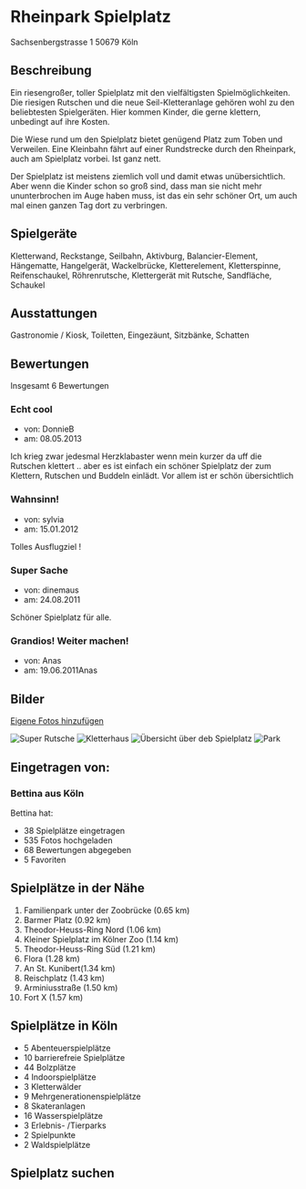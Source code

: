  
# Rheinpark Spielplatz

Sachsenbergstrasse 1
50679 Köln

## Beschreibung
Ein riesengroßer, toller Spielplatz mit den vielfältigsten Spielmöglichkeiten. Die riesigen Rutschen und die neue Seil-Kletteranlage gehören wohl zu den beliebtesten Spielgeräten. Hier kommen Kinder, die gerne klettern, unbedingt auf ihre Kosten. 

Die Wiese rund um den Spielplatz bietet genügend Platz zum Toben und Verweilen. Eine Kleinbahn fährt auf einer Rundstrecke durch den Rheinpark, auch am Spielplatz vorbei. Ist ganz nett. 

Der Spielplatz ist meistens ziemlich voll und damit etwas unübersichtlich. Aber wenn die Kinder schon so groß sind, dass man sie nicht mehr ununterbrochen im Auge haben muss, ist das ein sehr schöner Ort, um auch mal einen ganzen Tag dort zu verbringen.

## Spielgeräte
Kletterwand, Reckstange, Seilbahn, Aktivburg, Balancier-Element, Hängematte, Hangelgerät, Wackelbrücke, Kletterelement, Kletterspinne, Reifenschaukel, Röhrenrutsche, Klettergerät mit Rutsche, Sandfläche, Schaukel

## Ausstattungen
Gastronomie / Kiosk, Toiletten, Eingezäunt, Sitzbänke, Schatten

## Bewertungen
Insgesamt 6 Bewertungen


### Echt cool
- von: DonnieB
- am: 08.05.2013

Ich krieg zwar jedesmal Herzklabaster wenn mein kurzer da uff die Rutschen klettert .. aber es ist einfach ein schöner Spielplatz der zum Klettern, Rutschen und Buddeln einlädt. Vor allem ist er schön übersichtlich

### Wahnsinn!
- von: sylvia
- am: 15.01.2012

Tolles Ausflugziel !

### Super Sache
- von: dinemaus
- am: 24.08.2011

Schöner Spielplatz für alle.

### Grandios! Weiter machen! 
- von: Anas
- am: 19.06.2011Anas

## Bilder

[Eigene Fotos hinzufügen](/add-image.htm)

![Super Rutsche](spielplatz-rheinpark-spielplatz-in-koeln_1269266122775.jpg "Super Rutsche")
![Kletterhaus](spielplatz-rheinpark-spielplatz-in-koeln_1269266137466.jpg "Kletterhaus")
![Übersicht über deb Spielplatz](spielplatz-rheinpark-spielplatz-in-koeln_1269266247350.jpg "Übersicht über deb Spielplatz")
![Park](spielplatz-rheinpark-spielplatz-in-koeln_1269266341192.jpg "Der Rheinpark")


## Eingetragen von:

### Bettina aus Köln
Bettina hat:
- 38 Spielplätze eingetragen
- 535 Fotos hochgeladen
- 68 Bewertungen abgegeben
- 5 Favoriten

## Spielplätze in der Nähe
1. Familienpark unter der Zoobrücke (0.65 km) 
2. Barmer Platz (0.92 km)
3. Theodor-Heuss-Ring Nord (1.06 km) 
4. Kleiner Spielplatz im Kölner Zoo (1.14 km) 
5. Theodor-Heuss-Ring Süd (1.21 km) 
6. Flora (1.28 km) 
7. An St. Kunibert(1.34 km) 
8. Reischplatz (1.43 km) 
9. Arminiusstraße (1.50 km) 
10. Fort X (1.57 km) 

## Spielplätze in Köln
- 5 Abenteuerspielplätze
- 10 barrierefreie Spielplätze
- 44 Bolzplätze
- 4 Indoorspielplätze
- 3 Kletterwälder
- 9 Mehrgenerationenspielplätze
- 8 Skateranlagen
- 16 Wasserspielplätze
- 3 Erlebnis- /Tierparks
- 2 Spielpunkte
- 2 Waldspielplätze


## Spielplatz suchen


 

